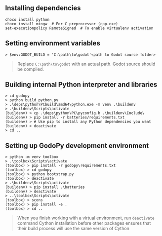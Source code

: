 ## Installing dependencies

```
choco install python
choco install mingw  # For C preprocessor (cpp.exe)
set-executionpolicy RemoteSigned  # To enable virtualenv activation
```

## Setting environment variables
```
> $env:GODOT_BUILD = 'C:\path\to\godot'<path to Godot source folder>
```
> Replace `C:\path\to\godot` with an actual path. Godot source should be compiled.


## Building internal Python interpreter and libraries
```
> cd godopy
> python build_python.py
> .\deps\python\PCbuild\amd64\python.exe -m venv .\buildenv
> .\buildenv\Scripts\activate
(buildenv) > cp .\deps\python\PC\pyconfig.h .\buildenv\Include\
(buildenv) > pip install -r batteries/requirements.txt
(buildenv) > # Use pip to install any Python dependencies you want
(buildenv) > deactivate
> cd ..
```


## Setting up GodoPy development environment
```
> python -m venv toolbox
> .\toolbox\Scripts\activate
(toolbox) > pip install -r godopy\requirements.txt
(toolbox) > cd godopy
(toolbox) > python bootstrap.py
(toolbox) > deactivate
> .\buildenv\Scripts\activate
(buildenv) > pip install .\batteries
(buildenv) > deactivate
> ..\toolbox\Scripts\activate
(toolbox) > scons
(toolbox) > pip install -e .
(toolbox) > cd ..
```

> When you finish working with a virtual environment, run `deactivate` command
> Cython installation before other packages ensures that their build process will use the same version of Cython
